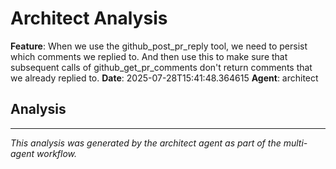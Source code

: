 # Architect Analysis

**Feature**: When we use the github_post_pr_reply tool, we need to persist which comments we replied to. And then use this to make sure that subsequent calls of github_get_pr_comments don't return comments that we already replied to.
**Date**: 2025-07-28T15:41:48.364615
**Agent**: architect

## Analysis



---
*This analysis was generated by the architect agent as part of the multi-agent workflow.*
